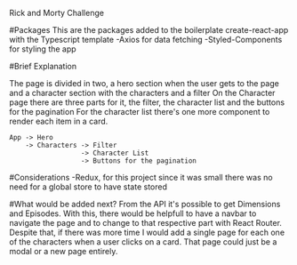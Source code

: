 Rick and Morty Challenge

#Packages
This are the packages added to the boilerplate create-react-app with the Typescript template
-Axios for data fetching
-Styled-Components for styling the app

#Brief Explanation

The page is divided in two, a hero section when the user gets to the page and a character section with the characters and a filter
On the Character page there are three parts for it, the filter, the character list and the buttons for the pagination
For the character list there's one more component to render each item in a card.

    App -> Hero 
        -> Characters -> Filter
                      -> Character List
                      -> Buttons for the pagination

#Considerations
-Redux, for this project since it was small there was no need for a global store to have state stored

#What would be added next?
From the API it's possible to get Dimensions and Episodes. With this, there would be helpfull to have a navbar to navigate the page and to change to that respective part with React Router.
Despite that, if there was more time I would add a single page for each one of the characters when a user clicks on a card. That page could just be a modal or a new page entirely.